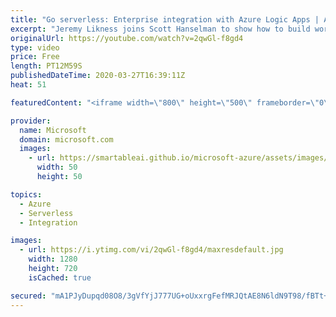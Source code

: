 ```yaml
---
title: "Go serverless: Enterprise integration with Azure Logic Apps | Azure Friday"
excerpt: "Jeremy Likness joins Scott Hanselman to show how to build workflows and integrations from the cloud across third-party services and on-premises servers using Azure Logic Apps.  1:10 - Demo  Overview - What is Azure Logic Apps? https://aka.ms/azfr/621/01  Azure Logic Apps https://aka.ms/azfr/621/02  DEV50:"
originalUrl: https://youtube.com/watch?v=2qwGl-f8gd4
type: video
price: Free
length: PT12M59S
publishedDateTime: 2020-03-27T16:39:11Z
heat: 51

featuredContent: "<iframe width=\"800\" height=\"500\" frameborder=\"0\" src=\"https://www.youtube.com/embed/2qwGl-f8gd4\" allow=\"accelerometer; autoplay; encrypted-media; gyroscope; picture-in-picture\" allowfullscreen></iframe>"

provider:
  name: Microsoft
  domain: microsoft.com
  images:
    - url: https://smartableai.github.io/microsoft-azure/assets/images/organizations/microsoft.com-50x50.jpg
      width: 50
      height: 50

topics:
  - Azure
  - Serverless
  - Integration

images:
  - url: https://i.ytimg.com/vi/2qwGl-f8gd4/maxresdefault.jpg
    width: 1280
    height: 720
    isCached: true

secured: "mA1PJyDupqd08O8/3gVfYjJ777UG+oUxxrgFefMRJQtAE8N6ldN9T98/fBTt+m1Ir+km77y05yoNyDK572UU2P7N8NxWZ9E/wmz7Sr0R6vmrCokh/DLV1E0IwUT8Amf394JZqKU70ll3Fhm3C+QUpDExbIUavKScKkEf6EhSjT8TI6Qd+0za+2TV9UHq9NXMewDYe5Q28SZvyZIQ9jDVRL3AW1XSUBalDNWPTL8ZsBirYL8Mc8VzU37M66Nk5YwrjU88CfyL15XyHLCmRAwSVn9QWVRfh66xR3BqUcK2aM9lM96W8VFbdOLSLFi7/NkFKcxQbRa5kICKK3mhbPhCxNeoDSPl239/gr61lqJJIAQW+fqVv1+qafTg4fNIpjN/F4BdXM1cOu0AEw+kBrPvRuiKnuLJSitYs8F8dlOwB1k=;6fpJkUKpzvo7BLqR7lzF8g=="
---
```


